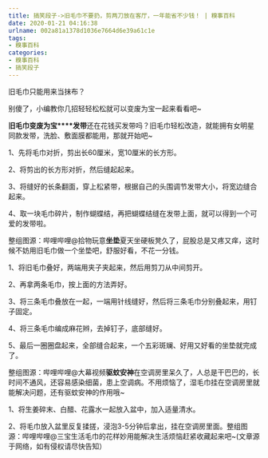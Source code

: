 ```yaml
---
title: 搞笑段子->旧毛巾不要扔，剪两刀放在客厅，一年能省不少钱！ | 糗事百科
date: 2020-01-21 04:16:38
urlname: 002a81a1378d1036e7664d6e39a61c1e
tags: 
- 糗事百科
categories:
- 糗事百科
- 搞笑段子
---
```

旧毛巾只能用来当抹布？

别傻了，小编教你几招轻轻松松就可以变废为宝一起来看看吧~

**旧毛巾变废为宝****发带**还在花钱买发带吗？旧毛巾轻松改造，就能拥有女明星同款发带，洗脸、敷面膜都能用，那就开始吧~

1、先将毛巾对折，剪出长60厘米，宽10厘米的长方形。

2、将剪出的长方形对折，然后缝起起来。

3、将缝好的长条翻面，穿上松紧带，根据自己的头围调节发带大小，将宽边缝合起来。

4、取一块毛巾碎片，制作蝴蝶结，再把蝴蝶结缝在发带上面，就可以得到一个可爱的发带啦。

整组图源：哔哩哔哩@拾物玩意**坐垫**夏天坐硬板凳久了，屁股总是又疼又痒，这时候不妨用旧毛巾做一个坐垫吧，舒服好看，不花一分钱。

1、将旧毛巾叠好，两端用夹子夹起来，然后用剪刀从中间剪开。

2、再拿两条毛巾，按上面的方法弄好。

3、将三条毛巾叠放在一起，一端用针线缝好，然后将三条毛巾分别叠起来，用钉子固定。

4、将三条毛巾编成麻花辫，去掉钉子，底部缝好。

5、最后一圈圈盘起来，全部缝合起来，一个五彩斑斓、好用又好看的坐垫就完成了。

整组图源：哔哩哔哩@大幕视频**驱蚊安神**在空调房里呆久了，人总是干巴巴的，长时间不通风，还容易感染细菌，患上空调病。不用烦恼了，湿毛巾挂在空调房里就能解决问题，还有驱蚊安神的作用哦~

1、将生姜碎末、白醋、花露水一起放入盆中，加入适量清水。

2、将毛巾放入盆里反复揉搓，浸泡3-5分钟后拿出，挂在空调房里面。整组图源：哔哩哔哩@三宝生活毛巾的花样妙用能解决生活烦恼赶紧收藏起来吧~(文章源于网络，如有侵权请尽快告知）


